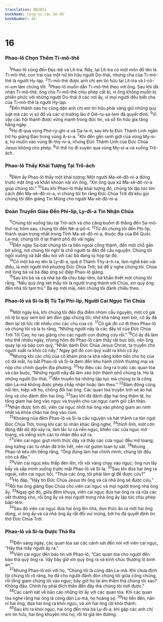 ```yaml
---
translation: BD2011
bookName: Công-vụ các Sứ-đồ 
bookNumber: 44
---
```


<div class="title"><h1>16</h1><h3>Phao-lô Chọn Thêm Ti-mô-thê</h3></div>
<span class="verse cong_16_1"> <sup>1</sup>Phao-lô cũng đến Ðẹc-bê và Lít-tra. Nầy, tại Lít-tra có một môn đồ tên là Ti-mô-thê, con trai của một nữ tín hữu người Do-thái, nhưng cha của Ti-mô-thê là người Hy-lạp. </span>
<span class="verse cong_16_2"><sup>2</sup>Ti-mô-thê được anh chị em tín hữu tại Lít-tra và I-cô-ni-um làm chứng tốt. </span>
<span class="verse cong_16_3"><sup>3</sup>Phao-lô muốn dẫn Ti-mô-thê theo với ông. Sau khi đã nhận Ti-mô-thê, ông cho Ti-mô-thê chịu phép cắt bì, vì ông không muốn bị phiền phức với những người Do-thái ở các nơi ấy, vì mọi người đều biết cha của Ti-mô-thê là người Hy-lạp.<br/></span>
<span class="verse cong_16_4"> <sup>4</sup>Ðến thành nào họ cũng dặn anh chị em tín hữu phải vâng giữ những quy luật mà các vị sứ đồ và các vị trưởng lão ở Giê-ru-sa-lem đã quyết định. </span>
<span class="verse cong_16_5"><sup>5</sup>Vì vậy các hội thánh được vững mạnh trong đức tin, và số tín hữu gia tăng hằng ngày.<br/></span>
<span class="verse cong_16_6"> <sup>6</sup>Họ đi qua vùng Phơ-ry-ghi-a và Ga-la-ti, sau khi bị Ðức Thánh Linh ngăn trở họ giảng Ðạo trong vùng A-si-a. </span>
<span class="verse cong_16_7"><sup>7</sup>Khi đến gần ranh giới của vùng My-si-a, họ muốn vào vùng Bi-thy-ni-a, nhưng Ðức Thánh Linh của Ðức Chúa Jesus không cho phép. </span>
<span class="verse cong_16_8"><sup>8</sup>Vì thế họ đi xuyên qua vùng My-si-a và xuống Trô-ách.<br/></span>
<div class="title"><h3>Phao-lô Thấy Khải Tượng Tại Trô-ách</h3></div>
<span class="verse cong_16_9"> <sup>9</sup>Ðêm ấy Phao-lô thấy một khải tượng: Một người Ma-xê-đô-ni-a đứng trước mặt ông và khẩn khoản nài xin ông, “Xin ông qua xứ Ma-xê-đô-ni-a giúp chúng tôi.” </span>
<span class="verse cong_16_10"><sup>10</sup>Sau khi Phao-lô thấy khải tượng đó, chúng tôi lập tức tìm cách đến Ma-xê-đô-ni-a, vì chúng tôi tin rằng Ðức Chúa Trời đã kêu gọi chúng tôi đến giảng Tin Mừng cho người Ma-xê-đô-ni-a.<br/></span>
<div class="title"><h3>Ðoàn Truyền Giáo Ðến Phi-líp, Ly-đi-a Tin Nhận Chúa</h3></div>
<span class="verse cong_16_11"> <sup>11</sup>Chúng tôi xuống tàu tại Trô-ách và cho căng buồm đi thẳng đến Sa-mô-thơ-ra; hôm sau, chúng tôi đến Nê-a-pô-li. </span>
<span class="verse cong_16_12"><sup>12</sup>Từ đó chúng tôi đến Phi-líp, thành quan trọng nhất trong Tỉnh Ma-xê-đô-ni-a, thuộc địa của Ðế Quốc La-mã; chúng tôi ở lại thành phố đó vài ngày.<br/></span>
<span class="verse cong_16_13"> <sup>13</sup>Ðến ngày Sa-bát chúng tôi ra bên ngoài cổng thành, đến một chỗ gần bờ sông, nơi chúng tôi nghĩ là chỗ người ta đến để cầu nguyện. Chúng tôi ngồi xuống và bắt đầu nói với các bà đang tụ họp tại đó.<br/></span>
<span class="verse cong_16_14"> <sup>14</sup>Có một bà nọ tên là Ly-đi-a, quê ở Thành Thy-a-ti-ra, làm nghề bán vải điều, là một người thờ phượng Ðức Chúa Trời; bà để ý nghe chúng tôi. Chúa mở lòng bà và bà đáp ứng sứ điệp Phao-lô giảng.<br/></span>
<span class="verse cong_16_15"> <sup>15</sup>Sau khi bà và cả nhà bà đã chịu báp-têm, bà khẩn thiết mời chúng tôi rằng, “Nếu quý ông xét thấy tôi là người trung thành với Chúa, xin quý ông đến nhà tôi tạm trú.” Bà ép mời mãi, nên chúng tôi đành chiều theo.<br/></span>
<div class="title"><h3>Phao-lô và Si-la Bị Tù Tại Phi-líp, Người Cai Ngục Tin Chúa</h3></div>
<span class="verse cong_16_16"> <sup>16</sup>Một ngày kia, khi chúng tôi đến địa điểm nhóm cầu nguyện, một cô gái nô lệ bị quỷ xem bói ám đón gặp chúng tôi; nhờ khả năng xem bói, cô ấy đã đem lại lợi tức rất nhiều cho các chủ của cô. </span>
<span class="verse cong_16_17"><sup>17</sup>Cô gái đó cứ đi theo Phao-lô và chúng tôi và la to rằng, “Những người nầy là các đầy tớ của Ðức Chúa Trời Tối Cao; họ rao giảng cho các người con đường cứu rỗi.” </span>
<span class="verse cong_16_18"><sup>18</sup>Cô ấy đã làm như thế nhiều ngày, nhưng hôm đó Phao-lô cảm thấy rất bực bội, nên ông quay lại và bảo con quỷ, “Nhân danh Ðức Chúa Jesus Christ, ta truyền cho ngươi xuất ra khỏi cô nầy.” Ngay giờ đó con quỷ xuất ra khỏi cô ấy.<br/></span>
<span class="verse cong_16_19"> <sup>19</sup>Nhưng khi các chủ của cô khám phá ra khả năng kiếm tiền cho họ của cô đã mất, họ bắt Phao-lô và Si-la đem đến khu hành chính thương mại và nộp cho chính quyền địa phương. </span>
<span class="verse cong_16_20"><sup>20</sup>Họ điệu các ông ra trước các quan tòa và cáo buộc, “Những người nầy đã làm xáo trộn thành phố chúng ta. Họ là những người Do-thái, </span>
<span class="verse cong_16_21"><sup>21</sup>đến truyền bá những tập tục mà chúng ta là công dân La-mã không được phép chấp nhận hoặc làm theo.” </span>
<span class="verse cong_16_22"><sup>22</sup>Ðám đông cũng nổi lên, hiệp với họ, chống đối hai ông. Các quan tòa truyền lịnh xé áo hai ông và cho đánh đòn hai ông. </span>
<span class="verse cong_16_23"><sup>23</sup>Sau khi đã đánh đập hai ông thậm tệ, họ tống giam hai ông vào ngục và truyền cho cai ngục canh giữ cẩn thận. </span>
<span class="verse cong_16_24"><sup>24</sup>Nhận được lịnh đó, viên cai ngục nhốt hai ông vào phòng giam an ninh nhất và khóa chân hai ông vào cùm.<br/></span>
<span class="verse cong_16_25"> <sup>25</sup>Khoảng nửa đêm Phao-lô và Si-la cầu nguyện và hát thánh ca tôn ngợi Ðức Chúa Trời, trong khi các tù nhân khác lắng nghe, </span>
<span class="verse cong_16_26"><sup>26</sup>thình lình, một cơn động đất dữ dội xảy ra, làm lắc lư cả nền ngục, khiến các cửa ngục mở toang, và xiềng xích các tù nhân đều sút ra.<br/></span>
<span class="verse cong_16_27"> <sup>27</sup>Viên cai ngục giựt mình thức dậy và thấy các cửa ngục đều mở toang; ông tưởng các tù nhân đã trốn hết, nên rút gươm toan tự sát. </span>
<span class="verse cong_16_28"><sup>28</sup>Nhưng Phao-lô kêu lớn tiếng rằng, “Ông đừng làm hại chính mình; chúng tôi đều còn cả đây.”<br/></span>
<span class="verse cong_16_29"> <sup>29</sup>Viên cai ngục kêu thắp đèn lên, rồi vội vàng chạy vào ngục; ông run lẩy bẩy và sấp mình xuống trước mặt Phao-lô và Si-la. </span>
<span class="verse cong_16_30"><sup>30</sup>Sau khi đưa hai ông ra ngoài, viên cai ngục hỏi, “Thưa các ông, tôi phải làm gì để được cứu?” <br/></span>
<span class="verse cong_16_31"> <sup>31</sup>Họ đáp, “Hãy tin Ðức Chúa Jesus thì ông và cả nhà ông sẽ được cứu.” </span>
<span class="verse cong_16_32"><sup>32</sup>Rồi hai ông giảng Ðạo Chúa cho viên cai ngục và mọi người trong nhà ông ấy. </span>
<span class="verse cong_16_33"><sup>33</sup>Ngay giờ đó, giữa đêm khuya, viên cai ngục đưa hai ông ra và rửa các vết thương cho, rồi ông ấy và mọi người trong nhà ông ấy lập tức chịu phép báp-têm.<br/></span>
<span class="verse cong_16_34"> <sup>34</sup>Sau đó viên cai ngục đưa hai ông lên nhà, dọn thức ăn ra mời hai ông dùng, vì ông ấy và cả nhà ông ấy rất đỗi vui mừng, bởi họ đã quyết định tin thờ Ðức Chúa Trời.<br/></span>
<div class="title"><h3>Phao-lô và Si-la Ðược Thả Ra</h3></div>
<span class="verse cong_16_35"> <sup>35</sup>Ðến sáng ngày, các quan tòa sai các cảnh sát đến nói với viên cai ngục, “Hãy thả mấy người ấy ra.”<br/></span>
<span class="verse cong_16_36"> <sup>36</sup>Viên cai ngục đến báo tin với Phao-lô, “Các quan tòa cho người đến bảo thả quý ông ra. Vậy bây giờ xin quý ông ra và kính chúc thượng lộ bình an.”<br/></span>
<span class="verse cong_16_37"> <sup>37</sup>Nhưng Phao-lô nói với họ, “Chúng tôi là công dân La-mã. Khi chưa định tội chúng tôi rõ ràng, họ đã cho người đánh đòn chúng tôi giữa công chúng, rồi tống giam chúng tôi vào ngục; bây giờ họ lại âm thầm thả chúng tôi sao? Không đâu. Chính họ phải đích thân đến đây thả chúng tôi mới được.”<br/></span>
<span class="verse cong_16_38"> <sup>38</sup>Các cảnh sát về báo cáo những lời ấy với các quan tòa. Khi các quan tòa nghe rằng hai ông là công dân La-mã, họ hoảng sợ. </span>
<span class="verse cong_16_39"><sup>39</sup>Họ liền đến, năn nỉ hai ông, đưa hai ông ra khỏi ngục, và xin hai ông rời khỏi thành.<br/></span>
<span class="verse cong_16_40"> <sup>40</sup>Sau khi ra khỏi ngục, hai ông đến nhà bà Ly-đi-a; khi gặp các anh chị em tín hữu, hai ông khuyên nhủ họ, rồi từ giã lên đường.<br/></span>
